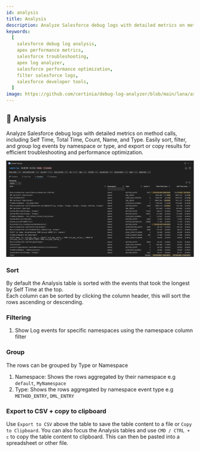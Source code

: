 ```yaml
---
id: analysis
title: Analysis
description: Analyze Salesforce debug logs with detailed metrics on method calls, including Self Time, Total Time, Count, Name, and Type. Easily sort, filter, and group log events by namespace or type, and export or copy results for efficient troubleshooting and performance optimization.
keywords:
  [
    salesforce debug log analysis,
    apex performance metrics,
    salesforce troubleshooting,
    apex log analyzer,
    salesforce performance optimization,
    filter salesforce logs,
    salesforce developer tools,
  ]
image: https://github.com/certinia/debug-log-analyzer/blob/main/lana/assests/v1.18/lana-analysis.png
---
```


## 🧠 Analysis

Analyze Salesforce debug logs with detailed metrics on method calls, including Self Time, Total Time, Count, Name, and Type. Easily sort, filter, and group log events by namespace or type, and export or copy results for efficient troubleshooting and performance optimization.

![Analysis view screenshot showing method call metrics such as Self Time, Total Time, Count, Name, and Type](https://github.com/certinia/debug-log-analyzer/blob/main/lana/assests/v1.18/lana-analysis.png)

### Sort

By default the Analysis table is sorted with the events that took the longest by Self Time at the top.\
Each column can be sorted by clicking the column header, this will sort the rows ascending or descending.

### Filtering

1. Show Log events for specific namespaces using the namespace column filter

### Group

The rows can be grouped by Type or Namespace

1. Namespace: Shows the rows aggregated by their namespace e.g `default`, `MyNamespace`
1. Type: Shows the rows aggregated by namespace event type e.g `METHOD_ENTRY`, `DML_ENTRY`

### Export to CSV + copy to clipboard

Use `Export to CSV` above the table to save the table content to a file or `Copy to Clipboard`.
You can also focus the Analysis tables and use `CMD / CTRL + c` to copy the table content to clipboard. This can then be pasted into a spreadsheet or other file.
